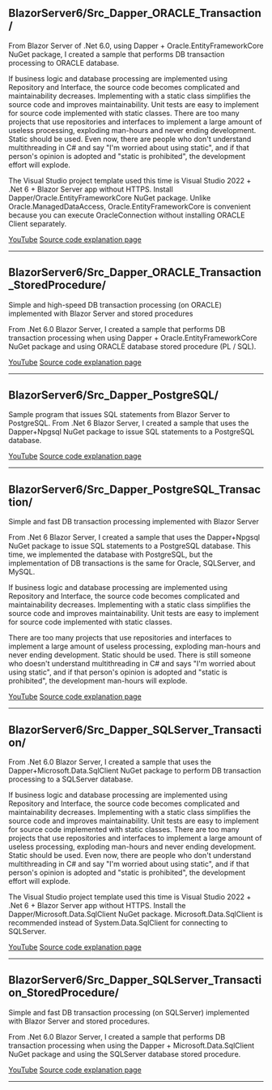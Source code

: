 ## BlazorServer6/Src_Dapper_ORACLE_Transaction/

From Blazor Server of .Net 6.0, using Dapper + Oracle.EntityFrameworkCore NuGet package, I created a sample that performs DB transaction processing to ORACLE database.

If business logic and database processing are implemented using Repository and Interface, the source code becomes complicated and maintainability decreases.
Implementing with a static class simplifies the source code and improves maintainability.
Unit tests are easy to implement for source code implemented with static classes.
There are too many projects that use repositories and interfaces to implement a large amount of useless processing, exploding man-hours and never ending development. Static should be used.
Even now, there are people who don't understand multithreading in C# and say "I'm worried about using static", and if that person's opinion is adopted and "static is prohibited", the development effort will explode.

The Visual Studio project template used this time is Visual Studio 2022 + .Net 6 + Blazor Server app without HTTPS.
Install Dapper/Oracle.EntityFrameworkCore NuGet package.
Unlike Oracle.ManagedDataAccess, Oracle.EntityFrameworkCore is convenient because you can execute OracleConnection without installing ORACLE Client separately.

[YouTube](https://youtu.be/yW5ueJsgpkw)
[Source code explanation page](https://blog.unikktle.com/blazor-server%e3%81%a7%e5%ae%9f%e8%a3%85%e3%81%99%e3%82%8b%e3%82%b7%e3%83%b3%e3%83%97%e3%83%ab%e3%81%a7%e9%ab%98%e9%80%9f%e3%81%aadb%e3%83%88%e3%83%a9%e3%83%b3%e3%82%b6%e3%82%af%e3%82%b7%e3%83%a7-3/)

---

## BlazorServer6/Src_Dapper_ORACLE_Transaction_StoredProcedure/

Simple and high-speed DB transaction processing (on ORACLE) implemented with Blazor Server and stored procedures

From .Net 6.0 Blazor Server, I created a sample that performs DB transaction processing when using Dapper + Oracle.EntityFrameworkCore NuGet package and using ORACLE database stored procedure (PL / SQL).

[YouTube](https://youtu.be/5lPvq1v8lgw)
[Source code explanation page](https://blog.unikktle.com/blazor-server%e3%81%a8%e3%82%b9%e3%83%88%e3%82%a2%e3%83%89%e3%83%97%e3%83%ad%e3%82%b7%e3%83%bc%e3%82%b8%e3%83%a3%e3%81%a7%e5%ae%9f%e8%a3%85%e3%81%99%e3%82%8b%e3%82%b7%e3%83%b3%e3%83%97%e3%83%ab-2/)

---


## BlazorServer6/Src_Dapper_PostgreSQL/
Sample program that issues SQL statements from Blazor Server to PostgreSQL.
From .Net 6 Blazor Server, I created a sample that uses the Dapper+Npgsql NuGet package to issue SQL statements to a PostgreSQL database.

[YouTube](https://youtu.be/iIy5jgl7ArI)
[Source code explanation page](https://blog.unikktle.com/blazor-server%e3%81%8b%e3%82%89-postgresql%e3%81%b8sql%e6%96%87%e3%82%92%e7%99%ba%e8%a1%8c%e3%81%99%e3%82%8b/)

---

## BlazorServer6/Src_Dapper_PostgreSQL_Transaction/
Simple and fast DB transaction processing implemented with Blazor Server

From .Net 6 Blazor Server, I created a sample that uses the Dapper+Npgsql NuGet package to issue SQL statements to a PostgreSQL database.
This time, we implemented the database with PostgreSQL, but the implementation of DB transactions is the same for Oracle, SQLServer, and MySQL.

If business logic and database processing are implemented using Repository and Interface, the source code becomes complicated and maintainability decreases.
Implementing with a static class simplifies the source code and improves maintainability.
Unit tests are easy to implement for source code implemented with static classes.

There are too many projects that use repositories and interfaces to implement a large amount of useless processing, exploding man-hours and never ending development. Static should be used.
There is still someone who doesn't understand multithreading in C# and says "I'm worried about using static", and if that person's opinion is adopted and "static is prohibited", the development man-hours will explode.

[YouTube](https://youtu.be/vA0kaUObOCU)
[Source code explanation page](https://blog.unikktle.com/blazor-server%e3%81%a7%e5%ae%9f%e8%a3%85%e3%81%99%e3%82%8b%e3%82%b7%e3%83%b3%e3%83%97%e3%83%ab%e3%81%a7%e9%ab%98%e9%80%9f%e3%81%aadb%e3%83%88%e3%83%a9%e3%83%b3%e3%82%b6%e3%82%af%e3%82%b7%e3%83%a7/)

---

## BlazorServer6/Src_Dapper_SQLServer_Transaction/

From .Net 6.0 Blazor Server, I created a sample that uses the Dapper+Microsoft.Data.SqlClient NuGet package to perform DB transaction processing to a SQLServer database.

If business logic and database processing are implemented using Repository and Interface, the source code becomes complicated and maintainability decreases.
Implementing with a static class simplifies the source code and improves maintainability.
Unit tests are easy to implement for source code implemented with static classes.
There are too many projects that use repositories and interfaces to implement a large amount of useless processing, exploding man-hours and never ending development. Static should be used.
Even now, there are people who don't understand multithreading in C# and say "I'm worried about using static", and if that person's opinion is adopted and "static is prohibited", the development effort will explode.

The Visual Studio project template used this time is Visual Studio 2022 + .Net 6 + Blazor Server app without HTTPS.
Install the Dapper/Microsoft.Data.SqlClient NuGet package.
Microsoft.Data.SqlClient is recommended instead of System.Data.SqlClient for connecting to SQLServer.

[YouTube](https://youtu.be/UKs5qsJLqvg)
[Source code explanation page](https://blog.unikktle.com/blazor-server%e3%81%a7%e5%ae%9f%e8%a3%85%e3%81%99%e3%82%8b%e3%82%b7%e3%83%b3%e3%83%97%e3%83%ab%e3%81%a7%e9%ab%98%e9%80%9f%e3%81%aadb%e3%83%88%e3%83%a9%e3%83%b3%e3%82%b6%e3%82%af%e3%82%b7%e3%83%a7-2/)

---

## BlazorServer6/Src_Dapper_SQLServer_Transaction_StoredProcedure/

Simple and fast DB transaction processing (on SQLServer) implemented with Blazor Server and stored procedures.

From .Net 6.0 Blazor Server, I created a sample that performs DB transaction processing when using the Dapper + Microsoft.Data.SqlClient NuGet package and using the SQLServer database stored procedure.

[YouTube](https://youtu.be/8qXnmSjWOIg)
[Source code explanation page](https://blog.unikktle.com/blazor-server%e3%81%a8%e3%82%b9%e3%83%88%e3%82%a2%e3%83%89%e3%83%97%e3%83%ad%e3%82%b7%e3%83%bc%e3%82%b8%e3%83%a3%e3%81%a7%e5%ae%9f%e8%a3%85%e3%81%99%e3%82%8b%e3%82%b7%e3%83%b3%e3%83%97%e3%83%ab/)

---


